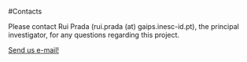 #Contacts
<p></p>
Please contact Rui Prada (rui.prada (at) gaips.inesc-id.pt), the principal investigator, for any
questions regarding this project. <p></p>
<a href="mailto:rui.prada@gaips.inesc-id.pt">Send us e-mail!</a>
